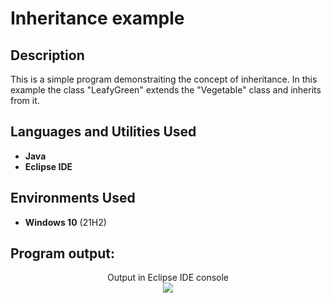 <h1>Inheritance example</h1>

<h2>Description</h2>
This is a simple program demonstraiting the concept of inheritance. In this example the class "LeafyGreen" extends the "Vegetable" class and inherits from it.
<br />


<h2>Languages and Utilities Used</h2>

- <b>Java</b> 
- <b>Eclipse IDE</b>

<h2>Environments Used </h2>

- <b>Windows 10</b> (21H2)

<h2>Program output:</h2>

<p align="center">
Output in Eclipse IDE console <br/>
<img src="https://i.imgur.com/DHUXBnG.jpg"/>
<br />

</p>

<!--
 ```diff
- text in red
+ text in green
! text in orange
# text in gray
@@ text in purple (and bold)@@
```
--!>
